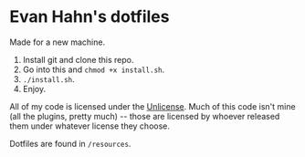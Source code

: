 Evan Hahn's dotfiles
====================

Made for a new machine.

1. Install git and clone this repo.
2. Go into this and `chmod +x install.sh`.
3. `./install.sh`.
4. Enjoy.

All of my code is licensed under the [Unlicense](http://unlicense.org). Much of this code isn't mine (all the plugins, pretty much) -- those are licensed by whoever released them under whatever license they choose.

Dotfiles are found in `/resources`.
